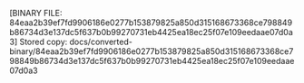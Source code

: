 [BINARY FILE: 84eaa2b39ef7fd9906186e0277b153879825a850d315168673368ce798849b86734d3e137dc5f637b0b99270731eb4425ea18ec25f07e109eedaae07d0a3]
Stored copy: docs/converted-binary/84eaa2b39ef7fd9906186e0277b153879825a850d315168673368ce798849b86734d3e137dc5f637b0b99270731eb4425ea18ec25f07e109eedaae07d0a3
